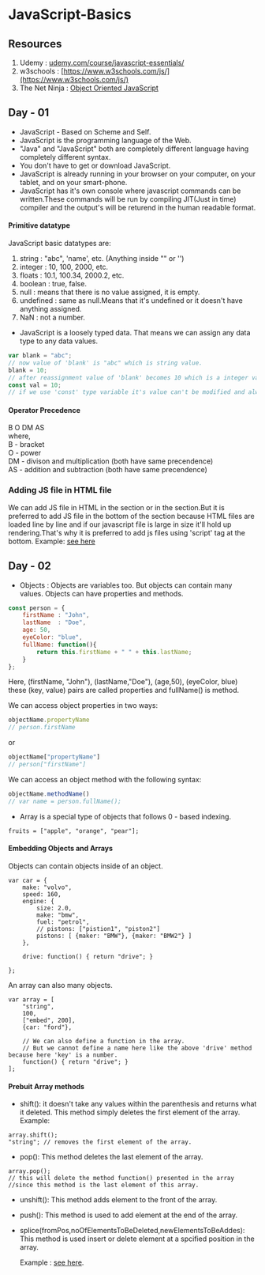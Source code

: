 # JavaScript-Basics

## Resources
01. Udemy : [udemy.com/course/javascript-essentials/](https://www.udemy.com/course/javascript-essentials/)
02. w3schools : [https://www.w3schools.com/js/](https://www.w3schools.com/js/)
03. The Net Ninja : [Object Oriented JavaScript](https://www.youtube.com/playlist?list=PL4cUxeGkcC9i5yvDkJgt60vNVWffpblB7)

## Day - 01
* JavaScript - Based on Scheme and Self.
* JavaScript is the programming language of the Web.
* "Java" and "JavaScript" both are completely different language having completely different syntax.
* You don't have to get or download JavaScript.
* JavaScript is already running in your browser on your computer, on your tablet, and on your smart-phone.
* JavaScript has it's own console where javascript commands can be written.These commands will be run by compiling JIT(Just in time) compiler and the output's will be returend in the human readable format.

#### Primitive datatype
JavaScript basic datatypes are:
01. string : "abc", 'name', etc. (Anything inside "" or '')
02. integer : 10, 100, 2000, etc.
03. floats : 10.1, 100.34, 2000.2, etc.
04. boolean : true, false.
05. null : means that there is no value assigned, it is empty.
06. undefined : same as null.Means that it's undefined or it doesn't have anything assigned.
07. NaN : not a number. 

* JavaScript is a loosely typed data. That means we can assign any data type to any data values.
```javascript
var blank = "abc";
// now value of 'blank' is "abc" which is string value.
blank = 10;
// after reassignment value of 'blank' becomes 10 which is a integer value.
const val = 10;
// if we use 'const' type variable it's value can't be modified and always remains the same.
```

#### Operator Precedence 
B O DM AS  
where,  
B - bracket  
O - power  
DM - divison and multiplication (both have same precendence)  
AS - addition and subtraction (both have same precendence)  
         
### Adding JS file in HTML file
We can add JS file in HTML in the <head> section or in the <body> section.But it is preferred to add JS file in the bottom of the <body> section because HTML files are loaded line by line and if our javascript file is large in size it'll hold up rendering.That's why it is preferred to add js files using 'script' tag at the bottom. Example: [see here](https://github.com/PritomKarmokar/JavaScript-Basics/blob/main/day_01/index.html)

## Day - 02
* Objects : Objects are variables too. But objects can contain many values. Objects can have properties and methods.
```javascript
const person = {
    firstName : "John",
    lastName  : "Doe",
    age: 50,
    eyeColor: "blue",
    fullName: function(){
        return this.firstName + " " + this.lastName;
    }
};
```
Here, (firstName, "John"), (lastName,"Doe"), (age,50), (eyeColor, blue) these (key, value) pairs are called properties and fullName() is method.
 
   We can access object properties in two ways:
```javascript
objectName.propertyName 
// person.firstName
```
   or  
```javascript
objectName["propertyName"]
// person["firstName"]
```
   We can access an object method with the following syntax:
```javascript
objectName.methodName()
// var name = person.fullName();
```  
*  Array is a special type of objects that follows 0 - based indexing.  
```
fruits = ["apple", "orange", "pear"];
```
#### Embedding Objects and Arrays
   Objects can contain objects inside of an object.
```
var car = {
    make: "volvo",
    speed: 160,
    engine: {
        size: 2.0,
        make: "bmw",
        fuel: "petrol",
        // pistons: ["pistion1", "piston2"]
        pistons: [ {maker: "BMW"}, {maker: "BMW2"} ]
    },

    drive: function() { return "drive"; }
    
};
```
   An array can also many objects.
```
var array = [
    "string",
    100, 
    ["embed", 200], 
    {car: "ford"},
    
    // We can also define a function in the array.
    // But we cannot define a name here like the above 'drive' method because here 'key' is a number.
    function() { return "drive"; }
];
```
#### Prebuit Array methods
* shift(): it doesn't take any values within the parenthesis and returns what it deleted. This method simply deletes the first element of the array. Example:
```
array.shift();
"string"; // removes the first element of the array.
```
* pop(): This method deletes the last element of the array.  
```
array.pop();
// this will delete the method function() presented in the array 
//since this method is the last element of this array.
```
*  unshift(): This method adds element to the front of the array.  
*  push(): This method is used to add element at the end of the array.  
*  splice(fromPos,noOfElementsToBeDeleted,newElementsToBeAddes): This method is used insert or delete element at a spcified position in the array.  

   Example : [see here](https://www.w3schools.com/js/js_array_methods.asp). 

